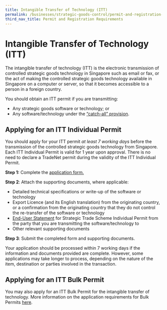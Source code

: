 ```yaml
---
title: Intangible Transfer of Technology (ITT) 
permalink: /businesses/strategic-goods-control/permit-and-registration-requirements/intangible-transfer-of-technology-itt
third_nav_title: Permit and Registration Requirements
---
```


# Intangible Transfer of Technology (ITT)

The intangible transfer of technology (ITT) is the electronic transmission of controlled strategic goods technology in Singapore such as email or fax, or the act of making the controlled strategic goods technology available in Singapore on a computer or server, so that it becomes accessible to a person in a foreign country.

You should obtain an ITT permit if you are transmitting:

-   Any strategic goods software or technology; or
-   Any software/technology under the  [“catch-all” provision](https://singapore-customs-staging.netlify.app/businesses/strategic-goods-control/permit-and-registration-requirements/individual-permit-export-transhipment-and-transit).

## Applying for an ITT Individual Permit

You should apply for your ITT permit  _at least 7 working days_  before the transmission of the controlled strategic goods technology from Singapore. Each ITT Individual Permit is valid for 1 year upon approval. There is no need to declare a TradeNet permit during the validity of the ITT Individual Permit.

**Step 1:** Complete the  [application form.](https://singapore-customs-staging.netlify.app/eservices/customs-forms-and-service-links)

**Step 2**: Attach the supporting documents, where applicable:

-   Detailed technical specifications or write-up of the software or technology
-   Export Licence (and its English translation) from the originating country, or a confirmation from the originating country that they do not control the re-transfer of the software or technology
-   [End-User Statement](https://singapore-customs-staging.netlify.app/eservices/customs-forms-and-service-links) for Strategic Trade Scheme Individual Permit from the party that you are transmitting the software/technology to
-   Other relevant supporting documents

**Step 3**: Submit the completed form and supporting documents.

Your application should be processed within 7 working days if the information and documents provided are complete. However, some applications may take longer to process, depending on the nature of the item, destination or parties involved in the transaction.

## Applying for an ITT Bulk Permit

You may also apply for an ITT Bulk Permit for the intangible transfer of technology. More information on the application requirements for Bulk Permits  [here](https://www.customs.gov.sg/-/media/cus/files/business/strategic-goods-control/applyingforbulkpermits.docx?la=en&hash=6F1E6C7C71281DDBB0DC18A6FE4D9290324A8F78).
